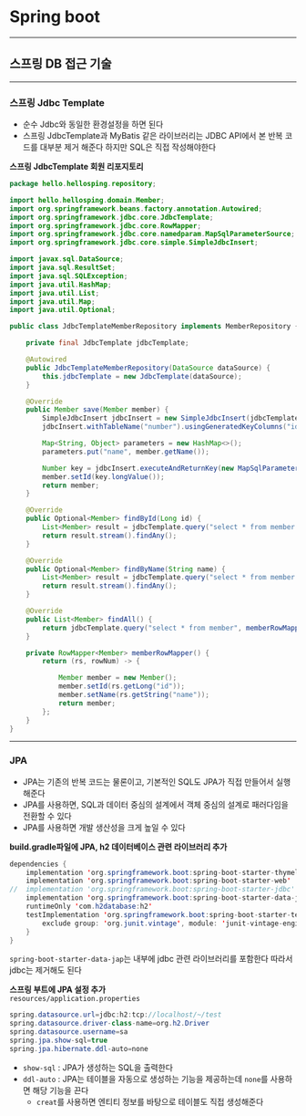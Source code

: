 # Spring boot
---
## 스프링 DB 접근 기술
---
### 스프링 Jdbc Template
- 순수 Jdbc와 동일한 환경설정을 하면 된다   
- 스프링 JdbcTemplate과 MyBatis 같은 라이브러리는 JDBC API에서 본 반복 코드를 대부분 제거 해준다 하지만 SQL은 직접 작성해야한다   

**스프링 JdbcTemplate 회원 리포지토리**   
``` java
package hello.hellosping.repository;

import hello.hellosping.domain.Member;
import org.springframework.beans.factory.annotation.Autowired;
import org.springframework.jdbc.core.JdbcTemplate;
import org.springframework.jdbc.core.RowMapper;
import org.springframework.jdbc.core.namedparam.MapSqlParameterSource;
import org.springframework.jdbc.core.simple.SimpleJdbcInsert;

import javax.sql.DataSource;
import java.sql.ResultSet;
import java.sql.SQLException;
import java.util.HashMap;
import java.util.List;
import java.util.Map;
import java.util.Optional;

public class JdbcTemplateMemberRepository implements MemberRepository {

    private final JdbcTemplate jdbcTemplate;

    @Autowired
    public JdbcTemplateMemberRepository(DataSource dataSource) {
        this.jdbcTemplate = new JdbcTemplate(dataSource);
    }

    @Override
    public Member save(Member member) {
        SimpleJdbcInsert jdbcInsert = new SimpleJdbcInsert(jdbcTemplate);
        jdbcInsert.withTableName("number").usingGeneratedKeyColumns("id");

        Map<String, Object> parameters = new HashMap<>();
        parameters.put("name", member.getName());

        Number key = jdbcInsert.executeAndReturnKey(new MapSqlParameterSource(parameters));
        member.setId(key.longValue());
        return member;
    }

    @Override
    public Optional<Member> findById(Long id) {
        List<Member> result = jdbcTemplate.query("select * from member where id = ?",memberRowMapper(), id);
        return result.stream().findAny();
    }

    @Override
    public Optional<Member> findByName(String name) {
        List<Member> result = jdbcTemplate.query("select * from member where name = ?",memberRowMapper(), name);
        return result.stream().findAny();
    }

    @Override
    public List<Member> findAll() {
        return jdbcTemplate.query("select * from member", memberRowMapper());
    }

    private RowMapper<Member> memberRowMapper() {
        return (rs, rowNum) -> {

            Member member = new Member();
            member.setId(rs.getLong("id"));
            member.setName(rs.getString("name"));
            return member;
        };
    }
}
```
---
### JPA
- JPA는 기존의 반복 코드는 물론이고, 기본적인 SQL도 JPA가 직접 만들어서 실행해준다   
- JPA를 사용하면, SQL과 데이터 중심의 설계에서 객체 중심의 설계로 패러다임을 전환할 수 있다   
- JPA를 사용하면 개발 생산성을 크게 높일 수 있다   

**build.gradle파일에 JPA, h2 데이터베이스 관련 라이브러리 추가**   
``` java
dependencies {
	implementation 'org.springframework.boot:spring-boot-starter-thymeleaf'
	implementation 'org.springframework.boot:spring-boot-starter-web'
//	implementation 'org.springframework.boot:spring-boot-starter-jdbc'
	implementation 'org.springframework.boot:spring-boot-starter-data-jpa'
	runtimeOnly 'com.h2database:h2'
	testImplementation 'org.springframework.boot:spring-boot-starter-test'{
        exclude group: 'org.junit.vintage', module: 'junit-vintage-engine'
    }
}
```
`spring-boot-starter-data-jap`는 내부에 jdbc 관련 라이브러리를 포함한다 따라서 jdbc는 제거해도 된다   

**스프링 부트에 JPA 설정 추가**   
`resources/application.properties`
``` java
spring.datasource.url=jdbc:h2:tcp://localhost/~/test
spring.datasource.driver-class-name=org.h2.Driver
spring.datasource.username=sa
spring.jpa.show-sql=true
spring.jpa.hibernate.ddl-auto=none
```
- `show-sql` : JPA가 생성하는 SQL을 출력한다   
- `ddl-auto` : JPA는 테이블을 자동으로 생성하는 기능을 제공하는데 `none`를 사용하면 해당 기능을 끈다   
    - `creat`를 사용하면 엔티티 정보를 바탕으로 테이블도 직접 생성해준다   